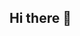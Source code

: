 ## Hi there 👋

<!--
Meu Nome é: Isabela.
Estou utilizando a plataforma Alura para estudo.
Estudo na escola: 9 de Julho

-->
